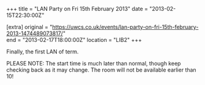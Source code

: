 +++
title = "LAN Party on Fri 15th February 2013"
date = "2013-02-15T22:30:00Z"

[extra]
original = "https://uwcs.co.uk/events/lan-party-on-fri-15th-february-2013-1474489073817/"    
end = "2013-02-17T18:00:00Z"
location = "LIB2"
+++

Finally, the first LAN of term.

PLEASE NOTE: The start time is much later than normal, though keep checking back as it may change. The room will not be available earlier than 10\!

